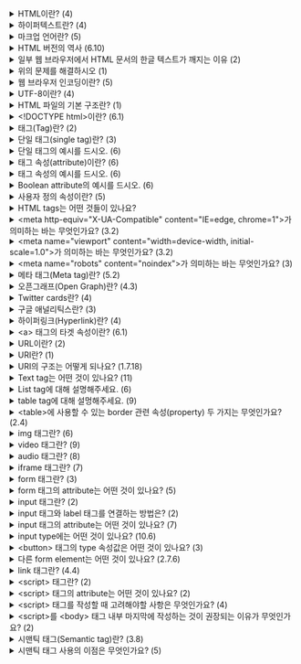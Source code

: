 <details>
<summary>HTML이란? (4)</summary>
<br />

- HTML(HyperText Markup Language)은 웹 페이지와 다양한 온라인 콘텐츠를 제작하는데 활용되는 표준 마크업 언어입니다.
- 웹 개발자는 HTML을 이용하여 콘텐츠의 구조를 설계하며, 웹 브라우저가 어떻게 해당 콘텐츠를 사용자에게 보여줄지를 결정합니다.
- 웹 페이지의 내용, 레이아웃 및 스타일을 지정하는 데 필요한 다양한 HTML 태그(tag)와 속성(attribute)을 활용하여 이러한 작업을 수행합니다.
- HTML은 World Wide Web의 핵심 기술이며, 일반적으로 CSS(Cascading Style Sheets) 및 JavaScript와 같은 다른 웹 기술들과 병행하여 사용됩니다.
</details>

<details>
<summary>하이퍼텍스트란? (4)</summary>
<br />

- 하이퍼텍스트(Hypertext)는 다른 텍스트로의 링크를 포함한 텍스트를 의미하며, 이 링크는 클릭 또는 탭을 통해 접근할 수 있습니다.
- 하이퍼텍스트의 개념은 사용자가 하이퍼링크를 통해 다른 페이지나 문서로 쉽게 이동할 수 있게 하는 World Wide Web의 중요한 구성 요소입니다.
- 하이퍼텍스트는 독자에게 다른 섹션 또는 관련 정보로 이동할 수 있는 비선형적인 문서 작성을 가능하게 하며, 이를 통해 보다 상호작용적이고 동적인 사용자 경험을 제공합니다.
- HTML과 같은 마크업 언어는 개발자가 웹 페이지와 다른 온라인 콘텐츠 간에 하이퍼링크를 생성하는데 주로 사용됩니다.
</details>

<details>
<summary>마크업 언어란? (5)</summary>
<br />

- 마크업 언어(Markup language)는 문서의 구조와 포맷을 정의하는데 컴퓨터에 사용되는 언어입니다.
- 마크업 언어는 문서의 콘텐츠, 예를 들어 텍스트, 이미지, 비디오 등을 어떻게 표시할지 지정하기 위해 특별한 코드를 사용합니다.
- 마크업 언어는 특별한 태그나 괄호, 기호 등을 활용하여 일반 텍스트와 구분하며, 이를 통해 문서의 구조와 포맷을 더욱 명확하게 정의합니다.
- 마크업 언어는 문서의 구조와 포맷을 더욱 명확하게 정의하여, 문서의 가독성을 향상시키고 다른 시스템 간에 문서를 쉽게 공유할 수 있도록 합니다.
- HTML, XML, SGML, Markdown, LaTeX 등의 다양한 마크업 언어가 있으며, 각각 다른 목적으로 사용됩니다.
</details>

<details>
<summary>HTML 버전의 역사 (6.10)</summary>
<br />

- HTML(1991)
  - 최초의 HTML이 웹의 창시자인 Tim Berners-Lee에 의해 개발되었습니다.
- HTML 2.0(1995)
  - HTML의 첫 표준화 버전으로, 웹페이지 작성에 필요한 기본적인 기능들을 포함하고 있습니다.
  - 테이블 생성과 이미지 링크를 통한 콘텐츠 포함 등의 새로운 기능이 도입되었습니다.
- HTML 3.2(1997)
  - 인라인 스타일과 폼 등을 처리할 수 있는 새로운 태그가 추가되었습니다.
- HTML 4.0(1998)
  - 프레임, 스타일 시트, 자바스크립트 등의 새로운 기능을 도입했습니다.
- XHTML 1.0(2000)
  - HTML을 XML의 엄격한 문법에 따라 작성된 버전입니다.
- HTML5(2014)
  - 페이지를 더욱 동적이고 인터랙티브하게 만들 수 있는 다양한 새로운 기능과 태그를 도입하였습니다.
  - 비디오, 오디오, 캔버스, 지리 정보 등의 다양한 콘텐츠를 쉽게 표현할 수 있도록 지원합니다.
  - HTML5는 현재 가장 널리 사용되는 HTML 버전이며, 대다수의 웹 브라우저 제조사와 W3C(World Wide Web Consortium)에서 지원합니다.
  - 이를 통해 개발자들은 HTML5를 활용하여 사용자에게 보다 풍부하고 혁신적인 웹 경험을 제공할 수 있습니다.
</details>

<details>
<summary>일부 웹 브라우저에서 HTML 문서의 한글 텍스트가 깨지는 이유 (2)</summary>
<br />

- 웹 브라우저가 인코딩을 정확히 인식하지 못하거나, 텍스트의 인코딩과 브라우저의 인코딩이 일치하지 않을 때 한글 문자가 제대로 표시되지 않을 수 있습니다.
- HTML 문서는 대체로 UTF-8 또는 다른 문자 인코딩 방식을 사용하여 저장됩니다. 이 인코딩은 HTML 문서에 포함된 문자를 컴퓨터가 이해할 수 있는 바이너리 코드로 변환하는 역할을 합니다.
</details>

<details>
<summary>위의 문제를 해결하시오 (1)</summary>
<br />

- HTML 문서의 `<head>` 섹션에 `charset` 속성을 추가하여 문서의 문자 인코딩을 명시적으로 설정할 수 있습니다.
  ```html
  <head>
    <meta charset="UTF-8">
    <title>문서 제목</title>
  </head>
  ```
</details>

<details>
<summary>웹 브라우저 인코딩이란? (5)</summary>
<br />

- 웹 브라우저 인코딩(Web Browser Encoding)은 웹 브라우저가 웹상에서 전송되는 텍스트 데이터를 어떻게 해석하고 표현할지를 결정하는 규칙을 말합니다.
- 인코딩은 특정 문자 집합(Character Set)을 바이트 단위로 변환하는 과정입니다. 이 문자 집합은 컴퓨터에서 인식 및 표현 가능한 문자들의 집합으로, 각 문자는 고유한 코드 값으로 매핑되어 있습니다. 한 예로, 한글은 유니코드(Unicode)에서 U+AC00부터 U+D7AF까지의 코드 범위에 해당하는 코드 값을 가지고 있습니다.
- 웹 페이지는 대체로 HTML, CSS, JavaScript 등의 텍스트 데이터로 이루어져 있습니다. 이러한 텍스트 데이터는 특정 문자 집합을 기반으로 작성되고, 웹 브라우저는 이를 해석하여 사용자에게 웹 페이지를 표시합니다.
- 웹 브라우저 인코딩은 웹 페이지의 텍스트 데이터를 바이트로 변환하는 데 사용되는 인코딩 방식을 결정합니다. 대부분의 웹 브라우저는 UTF-8 인코딩을 기본값으로 사용합니다. UTF-8은 전 세계 모든 언어의 문자를 표현할 수 있는 유니코드 인코딩 방식 중 하나이며, 인터넷에서 널리 사용됩니다.
- 그러나 일부 웹 페이지는 다른 인코딩 방식을 사용할 수도 있습니다. 이 경우, 사용자는 웹 브라우저의 인코딩 설정을 변경하여 해당 인코딩 방식으로 웹 페이지를 제대로 해석할 수 있습니다.
</details>

<details>
<summary>UTF-8이란? (4)</summary>
<br />

- UTF-8은 텍스트를 컴퓨터 시스템에서 표현하고 저장하는 데 널리 사용되는 문자 인코딩 표준입니다.
- 이 인코딩 방식은 가변 길이를 사용하며, 각 문자를 해당하는 유니코드 코드 포인트에 따라 1바이트에서 4바이트까지의 공간에 표현할 수 있습니다.
- UTF-8은 ASCII와의 하위 호환성을 갖추도록 설계되었습니다. 이는 첫 128개의 코드 포인트(ASCII 문자에 해당하는 부분)를 한 바이트로 표현할 수 있음을 의미합니다. 이러한 설계 덕분에, ASCII 문자를 주로 사용하는 언어의 텍스트 처리는 매우 효율적이며, 동시에 다른 문자 체계와 언어의 문자를 유연하게 표현할 수 있습니다.
- UTF-8은 현재 웹 상에서 가장 널리 사용되는 인코딩 방식으로 자리 잡아 있습니다. 거의 모든 최신 웹 브라우저와 운영 체제가 이를 지원하며, 다양한 프로그래밍 언어와 데이터베이스 시스템에서도 활용되고 있습니다. 이로 인해 UTF-8은 웹 및 애플리케이션 개발에서 국제적으로 인식받는 표준으로서의 위치를 확립하였습니다.
</details>

<details>
<summary>HTML 파일의 기본 구조란? (1)</summary>
<br />

```html
<!DOCTYPE html>
<html>
  <head>
  </head>
  <body>
  </body>
</html>
```
</details>

<details>
<summary>&lt&#33DOCTYPE html&gt이란? (6.1)</summary>
<br />

- <\!DOCTYPE html>은 HTML5 문서 유형 선언(doctype declaration)입니다.
- 이 선언은 HTML5에서 문서가 사용하는 버전을 명시하는 역할을 합니다.
- 명시적으로 선언하지 않으면 브라우저가 페이지를 렌더링할 때 자동으로 quirks mode로 동작할 수 있으므로 <\!DOCTYPE html>을 사용하여 명시적으로 문서 유형을 선언하는 것이 좋습니다.
  - 이전 버전의 HTML에서는 `quirks mode`와 `strict mode`라는 두 가지 모드가 있었습니다. `quirks mode`는 이전 버전의 HTML에서 사용되는 레이아웃 동작 방식을 따르는 모드였고, `strict mode`는 최신 표준을 따르는 모드였습니다. 
- <\!DOCTYPE html>은 HTML5 문서에서 항상 사용되는 유일한 선언입니다.
- <\!DOCTYPE html>을 문서의 가장 위에 위치시키는 것이 좋습니다.
- 이전 버전의 HTML에서는 문서 유형 선언이 더 긴 형식으로 작성되었습니다.
</details>

<details>
<summary>태그(Tag)란? (2)</summary>
<br />

- HTML에서 태그는 웹 페이지의 다양한 요소를 정의하는 데 사용되는 중요한 구성 요소입니다. 이 태그들은 꺾쇠 괄호(angle bracket)로 감싸진 키워드를 사용하여 표현됩니다.
- 대부분의 태그는 시작 태그와 종료 태그로 구성되어 있으며, 이 두 태그 사이에 위치한 내용을 감싸서 해당 내용에 대한 정보를 제공합니다. 시작 태그는 `<tag>` 형태로 작성되며, 종료 태그는 `</tag>` 형태로 작성됩니다.
</details>

<details>
<summary>단일 태그(single tag)란? (3)</summary>
<br />

- 빈 요소(empty element)라고도 부릅니다.
- 종료 태그가 필요하지 않습니다.
- 태그 마지막에 슬래시(`/`) 기호를 넣어서 단일 태그라는 표시를 할 수도 있습니다. (이전 버전의 HTML 문법입니다.)
</details>

<details>
<summary>단일 태그의 예시를 드시오. (6)</summary>
<br />

- `<br>` 줄 바꿈을 생성하는 태그
- `<img>` 이미지를 삽입하는 태그
- `<input>` 사용자 입력 필드를 생성하는 태그
- `<meta>` 웹 페이지의 메타데이터를 정의하는 태그
- `<link>` 현재 문서와 외부 리소스를 연결하는 태그
- `<hr>` 수평선을 그리는 태그
</details>

<details>
<summary>태그 속성(attribute)이란? (6)</summary>
<br />

- HTML 태그에 추가 정보를 제공하는 데 사용됩니다.
- 속성은 일반적으로 `(attribute name) = (attribute value)`의 형식으로 작성됩니다.
- HTML에서 속성 이름은 대소문자를 구분하지 않으나, 일관성과 가독성을 위해 대부분 소문자로 작성됩니다.
- 예시
- 일부 속성은 Boolean 속성으로, 해당 속성의 존재 여부만으로 참/거짓을 판단합니다.
- Boolean 속성 예시
  - `checked` 체크박스나 라디오 버튼이 선택되어 있는지 여부를 나타냅니다.
  - `disabled` 입력 필드나 버튼 등이 비활성화되어 있는지 여부를 나타냅니다.
  - `readonly` 입력 필드가 읽기 전용인지 여부를 나타냅니다.
  - `required` 입력 필드가 필수 입력 필드인지 여부를 나타냅니다.
  - `hidden` 요소가 숨겨져 있는지 여부를 나타냅니다.
  - `muted` 미디어 요소가 자동으로 음소거되도록 지정합니다.
</details>

<details>
<summary>태그 속성의 예시를 드시오. (6)</summary>
<br />

- `class` 요소에 대한 CSS 클래스 이름을 지정합니다.
- `id` 요소의 고유한 식별자를 지정합니다.
- `style` 요소에 대한 인라인 CSS 스타일을 지정합니다.
- `title` 요소에 대한 추가 정보(툴팁)를 제공합니다.
</details>

<details>
<summary>Boolean attribute의 예시를 드시오. (6)</summary>
<br />

- `checked` 체크박스나 라디오 버튼이 사용자에 의해 선택되었는지 나타냅니다.
- `disabled` 입력 필드나 버튼 등의 요소가 비활성화되어 있음을 나타냅니다.
- `readonly` 입력 필드가 사용자에 의해 수정될 수 없는 읽기 전용 상태임을 나타냅니다.
- `required` 입력 필드가 사용자로부터 반드시 값을 입력받아야 하는 필수 입력 필드임을 나타냅니다.
- `hidden` 요소가 웹 페이지에서 숨겨져 있음을 나타냅니다.
- `muted` 미디어 요소(`<video>`, `<audio>`)가 자동으로 음소거되도록 지정합니다.
</details>

<details>
<summary>사용자 정의 속성이란? (5)</summary>
<br />

- 사용자 정의 속성(Custom attributes)는 개발자가 HTML 요소에 원하는 속성을 추가하도록 허용하는 방법입니다.
- 이러한 속성은 `data-*` 형식으로 정의되며, 여기서 `*` 부분은 사용자가 임의로 정한 이름이 들어갑니다. 이렇게 정의한 사용자 정의 속성은 JavaScript를 이용해 요소를 조작하거나, CSS를 이용해 스타일을 적용하는 데 사용할 수 있습니다.
- `data-` 접두사를 사용하면, 개발자가 자유롭게 이름을 지정할 수 있는 반면, 표준 속성과 충돌하지 않습니다. 이 접두사를 사용하지 않고 속성을 정의하면, 나중에 표준 HTML 속성에 같은 이름이 추가되었을 때 예기치 못한 결과를 초래할 수 있습니다.
- 사용자 정의 속성은 W3C에서 규정한 HTML 규약에 따라 작성되어야 합니다. 그렇지 않으면, 문서가 유효하지 않다고 판단될 수 있습니다.
- 사용자 정의 속성은 대부분의 현대 브라우저에서 지원되지만, 오래된 브라우저나 일부 특정 브라우저에서는 지원되지 않을 수 있습니다. 따라서 사용자 정의 속성을 사용할 때는 브라우저 호환성에 주의해야 합니다.
</details>

<details>
<summary>HTML tags는 어떤 것들이 있나요?</summary>
<br />

- [HTML elements reference - HTML: HyperText Markup Language | MDN](https://developer.mozilla.org/en-US/docs/Web/HTML/Element) 참조
</details>

<details>
<summary>&ltmeta http-equiv="X-UA-Compatible" content="IE=edge, chrome=1"&gt가 의미하는 바는 무엇인가요? (3.2)</summary>
<br />

- 이 메타 태그는 웹 페이지를 렌더링하는 데 사용되는 인터넷 익스플로러(IE)의 버전을 지정합니다.
- `http-equiv` 속성은 HTTP 헤더 필드의 이름을 지정합니다.
- `content` 속성은 해당 HTTP 헤더 필드의 값을 지정합니다.
  - `edge` 값은 브라우저가 사용자의 컴퓨터에 설치된 최신 IE 버전을 사용하도록 지시합니다.
  - `chrome=1` 값은 Google Chrome Frame이 설치된 경우 해당 플러그인을 사용하여 웹 페이지를 렌더링하도록 지시합니다.

</details>

<details>
<summary>&ltmeta name="viewport" content="width=device-width, initial-scale=1.0"&gt가 의미하는 바는 무엇인가요? (3.2)</summary>
<br />

- 이 메타 태그는 웹 페이지의 뷰포트를 설정하여 웹 페이지가 다양한 기기에서 어떻게 표시되는지 제어합니다. 이는 특히 모바일 기기에서 웹 페이지가 적절하게 표시되도록 하는 데 중요합니다.
- `name` 속성은 메타데이터의 유형을 지정합니다.
- `content` 속성은 해당 메타데이터의 값을 지정합니다.
  - `width=device-width` 값은 뷰포트의 너비를 현재 기기의 화면 너비로 설정합니다.
  - `initial-scale=1.0` 값은 초기 화면의 줌 레벨을 1.0으로 설정합니다, 이는 웹 페이지가 처음 로드될 때 100%의 화면 크기로 표시되도록 합니다.
</details>

<details>
<summary>&ltmeta name="robots" content="noindex"&gt가 의미하는 바는 무엇인가요? (3)</summary>
<br />

- 이 메타 태그는 검색 엔진 크롤러에게 해당 문서를 인덱싱하지 않도록 지시하는 역할을 합니다.
- `content` 속성의 값으로 `noindex`를 설정하면, 검색 엔진은 해당 페이지를 검색 결과에 포함시키지 않습니다.
- 이 메타태그는 일시적인 페이지, 개발 중인 페이지, 미완성 페이지 등에서 사용할 수 있습니다.
</details>

<details>
<summary>메타 태그(Meta tag)란? (5.2)</summary>
<br />

- 메타 태그(meta tag)는 HTML 문서의 `<head>` 섹션에 위치하는 태그로, 웹 페이지의 메타데이터(meta data)를 정의하는 데 사용됩니다. 이들은 웹 페이지가 어떻게 설명되고, 인덱싱되며, 그 외에도 다양한 속성이 어떻게 적용되는지를 지정합니다.
- 메타데이터는 문서에 대한 부가 정보로, 웹 페이지의 제목(title), 설명(description), 작성자(author), 키워드(keywords), 문자 인코딩(charset) 등을 포함합니다. 이 정보들은 웹 브라우저, 검색 엔진 등에 의해 활용됩니다.
- 메타 태그는 검색 엔진 최적화(SEO)에 중요한 역할을 수행합니다. 검색 엔진은 메타 태그에 포함된 정보를 분석하여 웹 페이지의 내용을 이해하고, 그에 따라 검색 결과를 생성합니다.
- 예시
  - `<meta name="description" content="웹 페이지 설명">` 이 메타 태그는 웹 페이지의 요약 설명을 제공합니다. 이 설명은 검색 엔진 결과 페이지(SERP)에서 보통 페이지 미리보기로 표시됩니다.
  - `<meta http-equiv="refresh" content="5;url=https://example.com">` 이 메타 태그는 웹 페이지가 로드된 후 5초 후에 사용자를 `https://example.com`로 리다이렉트합니다.
- 메타 태그는 웹 브라우저가 웹 페이지를 적절히 해석하고 표시하는 데 도움이 되며, 웹 개발자가 특정 동작을 제어하거나 문서에 대한 정보를 제공하는 데 사용합니다.
</details>

<details>
<summary>오픈그래프(Open Graph)란? (4.3)</summary>
<br />

- 웹 사이트가 소셜 미디어에서 공유될 때 정보를 제공하는 메타데이터 프로토콜입니다.
- 웹 사이트의 메타데이터를 Open Graph 프로토콜로 구성하면, 해당 웹 사이트의 콘텐츠가 소셜 미디어에서 공유될 때 해당 페이지의 제목, 설명, 이미지 등이 더욱 깔끔하게 보여질 수 있습니다.
- 예시
  ```html
  <html>
    <head>
      <meta property="og:title" content="페이지 제목">
      <meat property="og:url" content="페이지 주소">
      <meta property="og:image" content="이미지 URL">
      <meta propery="og:type" content="페이지 타입(ex. website)">
      <meta property="og:description" content="페이지 설명">
    </head>
  </html>
  ```
- Facebook Object Debugger로 디버깅할 수 있습니다.
  - [Facebook Object Debugger](https://developers.facebook.com/tools/debug/)
  - [Open Graph protocol](https://ogp.me/)
</details>

<details>
<summary>Twitter cards란? (4)</summary>
<br />

- 웹 사이트가 Twitter에서 공유될 때 노출되는 정보를 제공하는 메타데이터 프로토콜입니다.
- 웹 사이트의 메타데이터를 Twitter Cards 프로토콜로 구성하면, 해당 웹 사이트의 콘텐츠가 twitter에서 공유될 때 해당 페이지의 제목, 설명, 이미지 등이 더욱 깔끔하게 보여질 수 있습니다.
- 예시
  ```html
  <html>
    <head>
      <meta name="twitter:card" content="summary_large_image">
      <meta name="twitter:site" content="@사이트명">
      <meta name="twitter:title" content="제목">
      <meta name="twitter:description" content="설명">
      <meta name="twitter:image" content="이미지 URL">
    </head>
  </html>
  ```
- Twitter cards validator로 디버깅할 수 있습니다.
  - **[Twitter cards validator](https://cards-dev.twitter.com/validator/)**
</details>

<details>
<summary>구글 애널리틱스란? (3)</summary>
<br />

- 구글 애널리틱스(Google Analytics)는 Google이 제공하는 웹 분석 서비스로, 웹사이트 및 애플리케이션의 트래픽을 추적하고 분석하는 데 사용됩니다.
- 이 도구를 사용하면, 웹사이트나 애플리케이션의 사용자 행동, 방문자 분포, 트래픽 흐름 등 다양한 통계적 데이터를 수집하고 분석할 수 있습니다. 이렇게 수집된 데이터는 웹사이트나 애플리케이션의 성능을 평가하고, 사용자 경험을 개선하며, 마케팅 전략을 구성하는 데에 필수적인 정보를 제공합니다.
- Google Analytics를 사용하려면, Google Analytics 트래킹 코드를 웹사이트나 애플리케이션에 삽입해야 합니다. 이 코드는 방문자의 행동을 추적하고 해당 정보를 Google Analytics에 전송하는 역할을 합니다.
</details>

<details>
<summary>하이퍼링크(Hyperlink)란? (4)</summary>
<br />

- 하이퍼링크(Hyperlink)는 웹 페이지에서 클릭 가능한 링크를 의미합니다.
- 사용자가 이 링크를 클릭하면 해당 웹 페이지나 문서, 이미지, 비디오, 음악 파일 등 다른 컨텐츠로 이동할 수 있습니다.
- HTML에서 클릭 가능한 텍스트를 만들기 위해서는 `<a>` 태그를 사용합니다.
</details>

<details>
<summary>&lta&gt 태그의 타겟 속성이란? (6.1)</summary>
<br />

- `<a>` 태그의 타겟(target) 속성은 링크된 페이지를 어떻게 열지 지정하는 데 사용됩니다.
- `_self` 링크된 페이지를 현재 창 또는 탭에서 엽니다(기본값).
- `_blank` 링크된 페이지를 새 창이나 탭에서 엽니다.
- `_parent` 현재 프레임의 상위 프레임에서 링크된 페이지를 엽니다.
- `_top` 현재 모든 프레임을 새로운 창 또는 탭으로 대체하고, 링크된 페이지를 엽니다.
- `framename` 링크된 페이지가 지정된 이름을 가진 프레임 또는 iframe에 로드됩니다.
  - 하지만 frame은 검색 엔진 최적화(SEO)에 좋지 않은 영향을 미칠 수 있고, 일부 브라우저에서는 더 이상 지원되지 않을 수 있습니다. 그러므로 최신 웹 개발에서는 `<iframe>`보다는 다른 방식을 사용하는 것이 좋습니다.
</details>

<details>
<summary>URL이란? (2)</summary>
<br />

- URL(Uniform Resource Locator)은 URI의 한 형태로, 인터넷에서 리소스의 위치를 나타냅니다.
- URL은 scheme, 프로토콜, 호스트명, 포트 번호, 경로, 쿼리를 포함할 수 있습니다.
</details>

<details>
<summary>URI란? (1)</summary>
<br />

- URI(Uniform Resource Identifier)는 인터넷에서 특정한 리소스를 나타내는 유일한 식별자입니다.
</details>

<details>
<summary>URI의 구조는 어떻게 되나요? (1.7.18)</summary>
<br />

- `scheme:[//[user:password@]host[:port]][/]path[?query][#fragment]`
  - `URI Scheme`
    - URI를 구분하는 스키마(프로토콜)를 나타냅니다.
    - 예를 들어, `http`, `https`, `ftp`, `mailto`, `tel` 등이 있습니다.
    - 각 스키마는 특정 프로토콜을 사용하여 리소스에 접근하는 방법을 정의합니다.
    - 예를 들어, "http://"는 웹 서버에 접근하는 프로토콜을 나타냅니다.
    - IANA의 [URI Scheme list](https://www.iana.org/assignments/uri-schemes/uri-schemes.xhtml) 참조
  - `user:password@`
    - 선택적으로 사용되며, 인증 정보를 나타냅니다.
  - `host`
    - 리소스를 호스팅하는 호스트 이름을 나타냅니다.
    - 예를 들어, "www.example.com"과 같은 도메인 이름을 사용할 수 있습니다.
  - `port`
    - 선택적으로 사용되며, 리소스에 접근하는 데 사용되는 포트 번호를 나타냅니다.
    - 각 프로토콜은 기본 포트를 가지고 있으며, 명시적으로 다른 포트를 사용할 때에만 지정됩니다. 예를 들어, "80"은 HTTP의 기본 포트이고, "443"은 HTTPS의 기본 포트입니다.
  - `path`
    - 리소스의 경로를 나타냅니다.
    - 서버 내부의 파일 경로 또는 RESTful API 엔드포인트 등이 될 수 있습니다.
    - 예를 들어, "/index.html"과 같은 경로를 사용할 수 있습니다.
  - `query`
    - 선택적으로 사용되며, 리소스에 대한 추가적인 정보를 전달하는 데 사용됩니다.
    - 주로 웹 서버에 파라미터를 전달하는데 사용되며, "key=value"와 같은 형식으로 작성됩니다.
  - `fragment`
    - 선택적으로 사용되며, 리소스의 특정 부분을 나타내는 앵커를 나타냅니다.
    - 웹 페이지에서 특정 섹션 또는 위치로 바로 이동할 때 사용됩니다.
    - 예를 들어, "#section1"과 같이 사용합니다.
</details>

<details>
<summary>Text tag는 어떤 것이 있나요? (11)</summary>
<br />

- `<h1>~<h6>` 제목 태그
- `<p>` 본문
- `<br>` 줄바꿈
- `<strong>` 중요(bold)
- `<em>` 강조(italics)
- `<s>` 취소 선
- `<blockquote>/<q>` 긴/짧은 인용(quote)
- `<sub>/<sup>` 아래/위 첨자
- `<hr>` 주제 전환(Horizontal Line)
- `<pre>` Preformatted Text
- `<code>` 짧은 코드
</details>

<details>
<summary>List tag에 대해 설명해주세요. (6)</summary>
<br />

- `<ol>` 순서 있는 리스트(Ordered List)를 나타냅니다.
- `<ul>` 순서 없는 리스트(Unordered List)를 나타냅니다.
- `<li>` 리스트 항목(List Item)을 나타냅니다.
- `<ol>` type attribute
   - `1`, `a`, `A`, `i`, `I` 등
- `<ul>` type attribute
   - `disc`, `circle`, `square` 등
- `<ol>`, `<ul>`에 `list-style` property를 활용할 수 있습니다.
  - `list-style: list-style-type list-style-position list-style-image`
</details>

<details>
<summary>table tag에 대해 설멍해주세요. (9)</summary>
<br />

- `<table>` 표를 만드는 데 사용되는 태그입니다.
- `<caption>` 표의 캡션을 정의합니다.
- `<thead>` 표의 헤더 역할을 하는 부분을 정의합니다.
- `<tbody>` 표의 주요 내용을 나타내는 부분을 정의합니다.
- `<tfoot>` 표의 요약 부분을 정의합니다. 
- `<tr>` 각 표의 행(row)을 나타냅니다.
- `<td>` 각 행의 셀(cell)을 나타냅니다.
- `<th>` 각 열의 제목 셀을 나타냅니다. 브라우저에 따라 bold, center align으로 처리됩니다.
- 예시
  ```html
  <table>
    <caption>이번 달 지출 내역</caption>
    <thead>
      <tr>
        <th>날짜</th>
        <th>지출 내용</th>
        <th>금액</th>
      </tr>
    </thead>
    <tbody>
      <tr>
        <td>4/1</td>
        <td>점심</td>
        <td>10,000원</td>
      </tr>
      <tr>
        <td>4/3</td>
        <td>지하철 요금</td>
        <td>1,250원</td>
      </tr>
      <tr>
        <td>4/6</td>
        <td>생필품 구입</td>
        <td>30,000원</td>
      </tr>
    </tbody>
    <tfoot>
      <tr>
        <td colspan="2">총 지출</td>
        <td>41,250원</td>
      </tr>
    </tfoot>
  </table>
  ```
</details>

<details>
<summary>&lttable&gt에 사용할 수 있는 border 관련 속성(property) 두 가지는 무엇인가요? (2.4)</summary>
<br />

- `border-collapse` 속성은 인접한 셀의 경계선을 병합할 것인지 여부를 결정합니다.
  - `collapse`(기본값) 속성은 인접한 셀의 경계선을 병합합니다. 이 때, 인접한 셀들의 경계선이 중복되지 않습니다.
  - `separate` 속성은 인접한 셀의 경계선을 병합하지 않습니다. 이 때, 인접한 셀들의 경계선이 중복됩니다.
- `border-spacing` 속성은 인접한 셀 간의 간격을 설정합니다.
  - `border-collapse` 속성의 값이 separate인 경우에만 적용됩니다.
  - 이 속성의 값은 길이 또는 백분율로 지정할 수 있습니다. 양수 값으로 지정하여 인접한 셀 간의 간격을 늘리고, 음수 값으로 지정하여 간격을 줄일 수도 있습니다.
</details>

<details>
<summary>img 태그란? (6)</summary>
<br />

- 이미지를 삽입하는 태그입니다.
- 닫는 태그가 없으며, 이미지의 소스를 지정하는 src 속성이 필수적으로 필요합니다.
- `src` 이미지 파일의 경로를 지정합니다. 경로는 상대 경로나 절대 경로 모두 사용할 수 있습니다.
- `alt` 이미지가 로드되지 못했을 때 대신 표시할 텍스트를 지정합니다. 스크린 리더와 같은 보조 기술을 사용하는 사용자들에게 이미지에 대한 정보를 제공하기 위해 사용됩니다.
- `<img>` 태그는 기본적으로 가로폭과 세로폭이 이미지의 크기에 따라 자동으로 설정됩니다. 그러나 width와 height 속성을 사용하여 이미지의 크기를 수동으로 조정할 수도 있습니다.
- 예시
  ```html
  <img src="이미지 경로" alt="대체 텍스트" width="100" height="100">
  ```
</details>

<details>
<summary>video 태그란? (9)</summary>
<br />

- HTML5에서 도입된 태그로, 동영상 콘텐츠를 삽입하는 데 사용됩니다.
- 닫는 태그가 필요하며, 비디오의 소스를 지정하는 src 속성이 필수적으로 필요합니다.
- `src` 비디오 파일의 경로를 지정합니다. 여러 개의 비디오 포맷을 지원하는 브라우저를 대비해, 두 개 이상의 소스를 지정할 수도 있습니다.
- `width`, `height` 비디오의 가로폭과 세로폭을 지정합니다.
- `controls` 비디오 플레이어에 컨트롤러를 표시합니다. 이 속성을 생략하면 컨트롤러가 표시되지 않습니다.
- `autoplay` 비디오가 로드되자마자 자동으로 재생됩니다. 브라우저에 따라 muted 속성이 있어야 autoplay 속성을 사용할 수 있습니다. (Chrome)
- `muted` 비디오가 음소거 상태로 재생됩니다. 
- `<video>` 태그는 다른 요소와 함께 사용하여 비디오를 더욱 풍부하게 표현할 수 있습니다. 예를 들어, `<source>` 요소를 사용하여 동영상 파일의 다양한 포맷을 지정할 수 있습니다. 또한, `<track>` 요소를 사용하여 자막이나 캡션을 추가할 수도 있습니다.
- 예시
  ```html
  <video width="640" height="360" controls muted autoplay>
    <source src="비디오 파일 경로.mp4" type="video/mp4">
    <source src="비디오 파일 경로.webm" type="video/webm">
    <track label="한국어 자막" kind="subtitles" srclang="ko" src="자막 파일 경로.vtt">
    <track label="영어 자막" kind="subtitles" srclang="en" src="자막 파일 경로.vtt">
  </video>
  ```
</details>

<details>
<summary>audio 태그란? (8)</summary>
<br />

- HTML5에서 도입된 태그 중 하나로, 웹 페이지에서 오디오 콘텐츠를 재생하는 데 사용됩니다.
- `src` 오디오 파일의 경로를 지정합니다. 여러 개의 비디오 포맷을 지원하는 브라우저를 대비해, 두 개 이상의 소스를 지정할 수도 있습니다.
- `controls` 오디오 플레이어에 컨트롤러를 표시합니다. 이 속성을 생략하면 컨트롤러가 표시되지 않습니다.
- `autoplay` 오디오가 로드되자마자 자동으로 재생됩니다. 브라우저에 따라 muted 속성이 있어야 autoplay 속성을 사용할 수 있습니다. (Chrome)
- `muted` 오디오가 음소거 상태로 재생됩니다.
- `loop` 반복 재생을 설정합니다.
- `width`, `height` 속성이 없습니다.
- 예시
  ```html
  <audio controls muted autoplay loop>
    <source src="audio.mp3" type="audio/mpeg">
    <source src="audio.ogg" type="audio/ogg">
    <source src="audio.wav" type="audio/wav">
    Your browser does not support the audio element.
  </audio>
  ```
</details>

<details>
<summary>iframe 태그란? (7)</summary>
<br />

- 웹 페이지 내에서 다른 웹 페이지나 독립적인 HTML 문서를 삽입하는 데 사용됩니다.
- 닫는 태그가 필요하며, 삽입할 문서의 URL을 지정하는 src 속성이 필수적으로 필요합니다.
- `src` 삽입할 문서의 URL을 지정합니다.
- `width`, `height` 삽입된 문서의 크기를 조절합니다.
- `frameborder` 테두리를 표시합니다.
- `allowfullscreen` iframe 내에서 전체 화면 재생을 허용할 수 있습니다.
- 예시
  ```html
  <iframe src="https://www.example.com" width="500" height="500"></iframe>
  ```
</details>

<details>
<summary>form 태그란? (3)</summary>
<br />

- 웹 페이지에서 사용자로부터 데이터를 수집하기 위한 양식을 정의하는 데 사용됩니다.
- `<form>` 태그는 다른 HTML 요소들을 포함할 수 있으며, 이러한 요소들은 사용자가 입력할 수 있는 입력 필드, 제출 버튼, 선택 상자, 라디오 버튼 등입니다.
- 사용자가 `<form>` 태그에 데이터를 입력하면, 이러한 데이터는 보통 웹 서버로 전송되어 처리됩니다.
</details>

<details>
<summary>form 태그의 attribute는 어떤 것이 있나요? (5)</summary>
<br />

- `action` 폼 데이터를 전송할 URL을 지정합니다.
- `method` HTTP 요청 방법을 지정합니다. 일반적으로 GET 또는 POST 값을 갖습니다.
- `target` 폼 데이터를 전송한 후 결과를 표시할 위치를 지정합니다.
- `enctype` 폼 데이터를 서버로 전송할 때 사용되는 인코딩 유형을 지정합니다. 기본값은 application/x-www-form-urlencoded 입니다.
- `autocomplete` 자동 완성을 사용할지 여부를 지정합니다. on 또는 off 값을 갖습니다.
</details>

<details>
<summary>input 태그란? (2)</summary>
<br />

- 사용자가 데이터를 입력할 수 있는 입력 필드를 만드는 데 사용됩니다.
- `<input>` 태그는 다양한 종류의 입력 필드를 만들 수 있습니다. 예를 들어, 텍스트 입력 필드, 비밀번호 입력 필드, 라디오 버튼, 체크박스, 파일 업로드 필드 등이 있습니다.
</details>

<details>
<summary>input 태그와 label 태그를 연결하는 방법은? (2)</summary>
<br />

- input 태그의 id를 label 태그의 for 속성값으로 주면 됩니다.
- input 태그를 label 태그 내부에 넣으면 됩니다.
</details>

<details>
<summary>input 태그의 attribute는 어떤 것이 있나요? (7)</summary>
<br />

- `type` 입력받을 데이터의 유형을 지정합니다. 
- `name` 입력받은 데이터의 이름을 지정합니다. 서버로 전송될 때 데이터를 식별하는 데 사용됩니다.
- `value` 입력받은 데이터의 값입니다. `type` 속성값에 따라 다르게 사용됩니다.
- `placeholder` 입력 필드 내부에 힌트 또는 예시를 제공합니다.
- `required` 입력 필드가 반드시 채워져야 하는지 여부를 나타냅니다.
- `readonly` 입력 필드를 읽기 전용으로 만듭니다. 즉, 사용자가 값을 변경할 수 없습니다.
- `disabled` 입력 필드를 비활성화합니다. 사용자가 값을 입력할 수 없습니다.
</details>

<details>
<summary>input type에는 어떤 것이 있나요? (10.6)</summary>
<br />

- `text` 텍스트 입력
- `email` 이메일 입력
- `password` 비밀번호 입력
- `date` 날짜 입력
- `number` 숫자 입력
  - `min`, `max`, `step` attribute를 사용하여 입력 가능한 값의 범위와 증가 단위를 지정할 수 있습니다.
- `range` 슬라이더 형태의 입력
- `checkbox` 체크박스
  - `name`의 값이 `on`, `off`라는 문자열로 지정됩니다.
  - `value` 속성을 써서 `name`의 값을 `value` 속성값(문자열)로 지정할 수 있습니다.
- `radio` 라디오 버튼
  - checkbox와 비슷하지만 여러 항목 중 하나의 항목만 선택할 수 있습니다.
- `file` 파일 업로드
  - `accept` attribute를 써서 허용할 파일 확장자들을 정할 수 있습니다.
  - `multiple` attribute를 써서 여러 개의 파일을 선택할 수 있게 할 수 있습니다.
- `submit` 서버로 폼 데이터 전송
</details>

<details>
<summary>&ltbutton&gt 태그의 type 속성값은 어떤 것이 있나요? (3)</summary>
<br />

- `submit` 폼 데이터를 서버로 제출합니다. 이 버튼이 클릭되면 `<form>` 요소에서 action 속성에 지정된 URL로 데이터가 전송됩니다.
  - default event로 url에 qurey string으로 input의 name=value 값을 전달합니다.
- `reset` 폼 데이터를 초기화합니다. 이 버튼이 클릭되면 모든 폼 필드의 값을 초기 값으로 되돌립니다.
- `button` 일반 버튼을 생성합니다. 이 버튼을 클릭해도 아무 일도 발생하지 않습니다. 이 속성을 사용하여 자바스크립트 이벤트 핸들러를 버튼에 연결할 수 있습니다.
</details>

<details>
<summary>다른 form element는 어떤 것이 있나요? (2.7.6)</summary>
<br />

- `<select>`
  - 옵션 목록을 제공하며, 사용자가 목록에서 값을 선택할 수 있도록 합니다.
  - 이 요소는 다음과 같은 속성을 가질 수 있습니다
    - `name` 요소의 이름(Name)을 지정합니다. 폼 데이터의 이름으로 사용됩니다.
		- `multiple` 여러 옵션을 선택할 수 있도록 합니다.
		- `size` 목록에서 표시되는 옵션의 수를 지정합니다.
  - 내부에 `value` 속성을 갖는 `<option>` 태그를 넣어서 구현합니다.
  - 예시
	```html
	<select name="fruit">
		<option value="apple">사과</option>
		<option value="banana">바나나</option>
		<option value="orange">오렌지</option>
	</select>

	```
- `<textarea>`
  - 여러 줄의 텍스트를 입력할 수 있는 텍스트 영역을 제공합니다.
  - 이 요소는 다음과 같은 속성을 가질 수 있습니다
    - `name` 요소의 이름(Name)을 지정합니다. 폼 데이터의 이름으로 사용됩니다.
		- `rows` 텍스트 영역에 보여지는 줄의 수를 지정합니다.
    - `cols` 텍스트 영역에 보여지는 칸의 수를 지정합니다.
  - 예시
	```html
	<textarea name="message" rows="4" cols="40">
		여러 줄의 텍스트를 입력할 수 있습니다.
	</textarea>
	```
</details>

<details>
<summary>link 태그란? (4.4)</summary>
<br />

- HTML 문서에서 다른 문서와의 연결(link)을 지정하는 데 사용됩니다.
- 보통 스타일 시트, 아이콘, 웹 폰트 등의 외부 리소스와의 연결을 지정하는 데 사용됩니다.
- 이 요소는 다음과 같은 속성을 가질 수 있습니다
  - `href` 연결할 문서의 URL을 지정합니다.
  - `rel` 현재 문서와 연결된 문서와의 관계(Relationship)를 지정합니다. 일반적으로 스타일 시트를 연결할 때는 "stylesheet" 값을 사용합니다.
  - `type` 연결된 문서의 MIME 타입을 지정합니다. 스타일 시트를 연결할 때는 "text/css" 값을 사용합니다.
  - `media` 연결된 문서가 적용될 미디어 타입(Media Type)을 지정합니다. 기본값은 "all" 입니다.
- 예시
  ```html
  <head>
    <link rel="stylesheet" type="text/css" href="style.css">
    <link rel="stylesheet" type="text/css" href="fonts.css">
    <link rel="icon" type="image/png" href="favicon.png">
  </head>
  ```
</details>

<details>
<summary>&ltscript&gt 태그란? (2)</summary>
<br />

- script 태그는 HTML 문서에 스크립트를 삽입하는 데 사용됩니다.
- script는 보통 클라이언트 측에서 실행되며, 동적인 기능을 추가하거나 웹 페이지의 동작을 제어하는 데 사용됩니다.
</details>

<details>
<summary>&ltscript&gt 태그의 attribute는 어떤 것이 있나요? (2)</summary>
<br />

- `src` 실행할 스크립트 파일의 URL을 지정합니다. 이 속성을 사용하면 `<script>` 요소 내부에 스크립트 코드를 작성하지 않고 외부 스크립트 파일을 불러올 수 있습니다.
- `type` 스크립트 코드의 MIME 타입을 지정합니다. 일반적으로 "text/javascript" 값을 사용합니다. HTML5부터는 이 속성을 생략해도 기본값으로 "text/javascript"가 지정됩니다.
</details>

<details>
<summary>&ltscript&gt 태그를 작성할 때 고려해야할 사항은 무엇인가요? (4)</summary>
<br />

- `<script>`는 종료 태그가 필요합니다.
- `<script>` 요소를 사용하여 작성된 스크립트는 일반적으로 웹 페이지의 렌더링이 완료된 후 실행됩니다. 따라서, 스크립트에서 HTML 요소를 조작하거나 스타일을 변경하는 등의 작업을 수행하려면 HTML 문서가 모두 로드된 후에 실행되도록 해야 합니다.
- `<script>` 요소를 사용하여 외부 스크립트 파일을 불러올 때는 파일의 URL이 유효한지, 스크립트 파일이 존재하는지 등을 확인해야 합니다.
- 스크립트 파일의 크기가 크거나, 로딩 시간이 길어질 경우 페이지의 로딩 속도가 느려질 수 있습니다. 이러한 경우, 스크립트 파일을 압축하거나, 필요한 경우 비동기적으로 로딩하는 방법을 고려할 수 있습니다.
</details>

<details>
<summary>&ltscript&gt를 &ltbody&gt 태그 내부 마지막에 작성하는 것이 권장되는 이유가 무엇인가요? (2)</summary>
<br />

- 웹 페이지가 로딩되는 동안 스크립트 파일을 다운로드하는 시간이 추가되어 페이지 로딩 속도가 느려질 수 있기 때문입니다.
- 웹 페이지 내용이 전부 렌더링 되기 전에 `<script>` 내부에서 렌더링 되지 않은 DOM 요소에 접근하려 한다면 예기치 못한 오류가 발생할 수 있기 때문입니다.
</details>

<details>
<summary>시맨틱 태그(Semantic tag)란? (3.8)</summary>
<br />

- HTML5에서 소개된 태그 중 하나로, 웹 페이지의 콘텐츠의 의미를 설명하는 역할을 합니다.
- 웹 페이지의 구조와 콘텐츠의 의미를 명확하게 나타낼 수 있어 검색 엔진이나 스크린 리더 등이 웹 페이지를 더 잘 이해하고 처리할 수 있습니다.
- 예시
   - `<header>` 도입부에 해당하는 콘텐츠
   - `<nav>` HTML 문서 사이를 탐색할 수 있는 링크의 집합
   - `<main>` HTML 문서 내에 한 번만 사용할 수 있는 주요 콘텐츠
   - `<footer>` 사이트의 작성자나 저작권 정보, 연락처 등이 있는 콘텐츠
   - `<article>` 독립적인 하나의 콘텐츠
   - `<section>` 전체적인 내용과 관련이 있는 콘텐츠
   - `<aside>` 부가 정보나 광고 등이 있는 콘텐츠
   - `<figure>` image와 image caption이 있는 콘텐츠로 `<figcaption>`을 자식 요소로 쓰곤 합니다.
</details>

<details>
<summary>시맨틱 태그 사용의 이점은 무엇인가요? (5)</summary>
<br />

- 의미 전달의 명확화: Semantic tag는 콘텐츠의 의미와 구조를 명확하게 전달할 수 있습니다. 이는 검색 엔진이나 스크린 리더 등이 웹 페이지를 더 잘 이해하고 처리할 수 있도록 돕습니다.
- 검색 엔진 최적화(Search Engine Optimization, SEO): Semantic tag를 사용하면 검색 엔진이 페이지의 구조와 콘텐츠를 더 잘 인식할 수 있습니다. 따라서 검색 결과에서 상위에 노출될 가능성이 높아집니다.
- 웹 접근성(Web Accessibility = A11y) 향상: Semantic tag를 사용하면 스크린 리더 등의 보조 기술을 사용하는 사용자들도 웹 페이지를 더 쉽게 이해하고 사용할 수 있습니다. 이는 웹 접근성을 높이는 데에 큰 도움이 됩니다.
- 코드 유지 보수성 향상: Semantic tag를 사용하면 코드의 가독성과 유지 보수성이 향상됩니다. 의미 있는 태그를 사용하면 다른 개발자들도 코드를 더 쉽게 이해하고 수정할 수 있습니다.

- 미래 호환성 보장: Semantic tag를 사용하면 새로운 웹 기술이 등장해도 이전에 작성한 코드가 더욱 유연하게 대처할 수 있습니다. Semantic tag를 사용하면 콘텐츠와 구조를 명확하게 전달할 수 있기 때문에, 새로운 기술이 등장해도 이전 코드를 수정하지 않고도 호환성을 유지할 수 있습니다.
</details>
